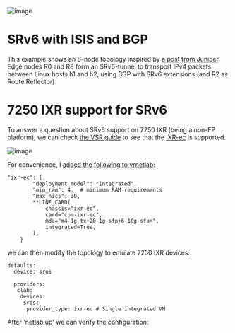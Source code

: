 ![image](https://user-images.githubusercontent.com/2031627/149630377-12daa5ac-1c78-43af-90d8-b054e479462e.png)

# SRv6 with ISIS and BGP

This example shows an 8-node topology inspired by [a post from Juniper](https://www.juniper.net/documentation/us/en/software/junos/is-is/topics/example/isis-configuring-srv6-network-programming.html).
Edge nodes R0 and R8 form an SRv6-tunnel to transport IPv4 packets between Linux hosts h1 and h2, using BGP with SRv6 extensions (and R2 as Route Reflector)

# 7250 IXR support for SRv6
To answer a question about SRv6 support on 7250 IXR (being a non-FP platform), we can check [the VSR guide](https://documentation.nokia.com/cgi-bin/dbaccessfilename.cgi/3HE17166AAADTQZZA01_V1_vSIM%20Installation%20and%20Setup%20Guide%2021.10.R1.pdf) to see that the [IXR-ec](https://onestore.nokia.com/asset/206825)
is supported.

![image](https://user-images.githubusercontent.com/2031627/150256373-c52931c8-86d9-4f48-91d8-2b2def0f2dc0.png)

For convenience, I [added the following to vrnetlab](https://github.com/jbemmel/vrnetlab/blob/jvb-refactor-model-provisioning/sros/docker/launch.py#L149):
```
"ixr-ec": {
        "deployment_model": "integrated",
        "min_ram": 4,  # minimum RAM requirements
        "max_nics": 30,
        **LINE_CARD(
            chassis="ixr-ec",
            card="cpm-ixr-ec",
            mda="m4-1g-tx+20-1g-sfp+6-10g-sfp+",
            integrated=True,
        ),
    }
```

we can then modify the topology to emulate 7250 IXR devices:
```
defaults:
  device: sros

  providers:
   clab:
    devices:
     sros:
      provider_type: ixr-ec # Single integrated VM
```

After 'netlab up' we can verify the configuration:
